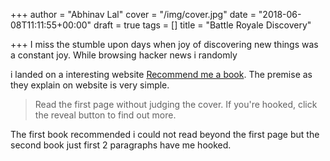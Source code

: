 +++
author = "Abhinav Lal"
cover = "/img/cover.jpg"
date = "2018-06-08T11:11:55+00:00"
draft = true
tags = []
title = "Battle Royale Discovery"

+++
I miss the stumble upon days when joy of discovering new things was a constant joy. While browsing hacker news i randomly 

<!--more-->

i landed on a interesting website [Recommend me a book](http://www.recommendmeabook.com/ "Recommend me a book"). The premise as they explain on website is very simple. 

> Read the first page without judging the cover. If you're hooked, click the reveal button to find out more.

The first book recommended i could not read beyond the first page but the second book just first 2 paragraphs have me hooked.